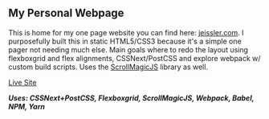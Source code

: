 ## My Personal Webpage

This is home for my one page website you can find here: [jeissler.com](http://jeissler.com). I purposefully built this in static HTML5/CSS3 because it's a simple one pager not needing much else. Main goals where to redo the layout using flexboxgrid and flex alignments, CSSNext/PostCSS and explore webpack w/ custom build scripts. Uses the [ScrollMagicJS](https://github.com/janpaepke/ScrollMagic) library as well.

[Live Site](http://jeissler.com)

_**Uses: CSSNext+PostCSS, Flexboxgrid, ScrollMagicJS, Webpack, Babel, NPM, Yarn**_